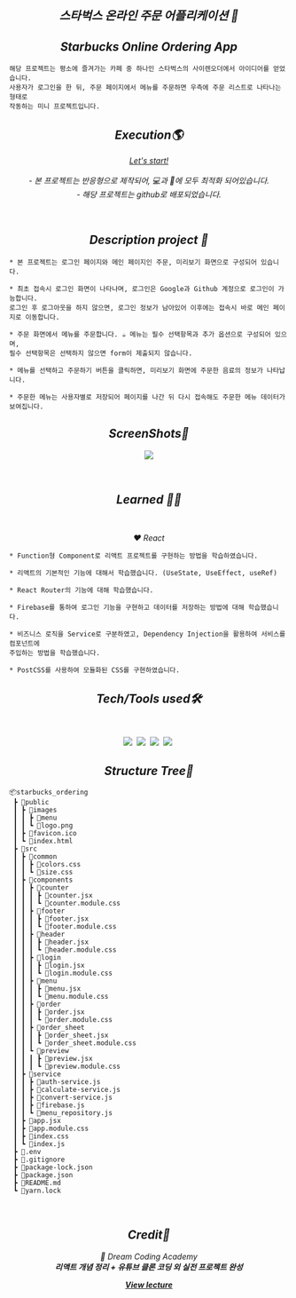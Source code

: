 <h2 align="center"><em>스타벅스 온라인 주문 어플리케이션 📌</em></h2>

<h2 align="center"><em>Starbucks Online Ordering App</em></h2>

```
해당 프로젝트는 평소에 즐겨가는 카페 중 하나인 스타벅스의 사이렌오더에서 아이디어를 얻었습니다.
사용자가 로그인을 한 뒤, 주문 페이지에서 메뉴를 주문하면 우측에 주문 리스트로 나타나는 형태로
작동하는 미니 프로젝트입니다.
```

<h2 align="center"><em>Execution🌎</em></h2>
<p align="center"><em><a href=/> Let's start!</a></em><br/>
<br/><em>
- 본 프로젝트는 반응형으로 제작되어, 💻과 📱에 모두 최적화 되어있습니다.<br>
- 해당 프로젝트는 github로 배포되었습니다.</em></p>
<br/>
<h2 align="center"><em>Description project 📝</em></h2>

```
* 본 프로젝트는 로그인 페이지와 메인 페이지인 주문, 미리보기 화면으로 구성되어 있습니다.

* 최초 접속시 로그인 화면이 나타나며, 로그인은 Google과 Github 계정으로 로그인이 가능합니다.
로그인 후 로그아웃을 하지 않으면, 로그인 정보가 남아있어 이후에는 접속시 바로 메인 페이지로 이동합니다.

* 주문 화면에서 메뉴를 주문합니다. ☕ 메뉴는 필수 선택항목과 추가 옵션으로 구성되어 있으며,
필수 선택항목은 선택하지 않으면 form이 제출되지 않습니다.

* 메뉴를 선택하고 주문하기 버튼을 클릭하면, 미리보기 화면에 주문한 음료의 정보가 나타납니다.

* 주문한 메뉴는 사용자별로 저장되어 페이지를 나간 뒤 다시 접속해도 주문한 메뉴 데이터가 보여집니다.
```

<h2 align="center"><em>ScreenShots📸</em></h2>
<p align="center">
<img src="https://user-images.githubusercontent.com/64456391/169024619-0d960ed2-e8e6-477e-8a4d-15a4840f12b0.jpg">
</p>
<br/>
<h2 align="center"><em>Learned 👩‍🎓</em></h2>
<br/>
<p align="center"><em>❤️ React</em></p>

```
* Function형 Component로 리액트 프로젝트를 구현하는 방법을 학습하였습니다. 

* 리액트의 기본적인 기능에 대해서 학습했습니다. (UseState, UseEffect, useRef)

* React Router의 기능에 대해 학습했습니다.

* Firebase를 통하여 로그인 기능을 구현하고 데이터를 저장하는 방법에 대해 학습했습니다.

* 비즈니스 로직을 Service로 구분하였고, Dependency Injection을 활용하여 서비스를 컴포넌트에
주입하는 방법을 학습했습니다.

* PostCSS를 사용하여 모듈화된 CSS를 구현하였습니다.
```
 
<h2 align="center"><em>Tech/Tools used🛠</em></h2>
<br/>

<p align="center">
  <img src="http://img.shields.io/badge/-HTML5-E34F26?style=for-the-badge&logo=HTML5&logoColor=white"/></a>&nbsp
  <img src="http://img.shields.io/badge/-CSS3-1572B6?style=for-the-badge&logo=CSS3&logoColor=white"/></a>&nbsp
  <img src="https://img.shields.io/badge/-Javascript-F7DF1E?style=for-the-badge&logo=Javascript&logoColor=white"/></a>&nbsp
  <img src="https://img.shields.io/badge/React-61DAFB?style=for-the-badge&logo=React&logoColor=white"/></a>&nbsp
</p>

<h2 align="center"><em>Structure Tree🌳</em></h2>

```
📦starbucks_ordering            
 ┣ 📂public
 ┃ ┣ 📂images
 ┃ ┃ ┣ 📂menu
 ┃ ┃ ┗ 📜logo.png
 ┃ ┣ 📜favicon.ico
 ┃ ┗ 📜index.html
 ┣ 📂src
 ┃ ┣ 📂common
 ┃ ┃ ┣ 📜colors.css
 ┃ ┃ ┗ 📜size.css
 ┃ ┣ 📂components
 ┃ ┃ ┣ 📂counter
 ┃ ┃ ┃ ┣ 📜counter.jsx
 ┃ ┃ ┃ ┗ 📜counter.module.css
 ┃ ┃ ┣ 📂footer
 ┃ ┃ ┃ ┣ 📜footer.jsx
 ┃ ┃ ┃ ┗ 📜footer.module.css
 ┃ ┃ ┣ 📂header
 ┃ ┃ ┃ ┣ 📜header.jsx
 ┃ ┃ ┃ ┗ 📜header.module.css
 ┃ ┃ ┣ 📂login
 ┃ ┃ ┃ ┣ 📜login.jsx
 ┃ ┃ ┃ ┗ 📜login.module.css
 ┃ ┃ ┣ 📂menu
 ┃ ┃ ┃ ┣ 📜menu.jsx
 ┃ ┃ ┃ ┗ 📜menu.module.css
 ┃ ┃ ┣ 📂order
 ┃ ┃ ┃ ┣ 📜order.jsx
 ┃ ┃ ┃ ┗ 📜order.module.css
 ┃ ┃ ┣ 📂order_sheet
 ┃ ┃ ┃ ┣ 📜order_sheet.jsx
 ┃ ┃ ┃ ┗ 📜order_sheet.module.css
 ┃ ┃ ┗ 📂preview
 ┃ ┃ ┃ ┣ 📜preview.jsx
 ┃ ┃ ┃ ┗ 📜preview.module.css
 ┃ ┣ 📂service
 ┃ ┃ ┣ 📜auth-service.js
 ┃ ┃ ┣ 📜calculate-service.js
 ┃ ┃ ┣ 📜convert-service.js
 ┃ ┃ ┣ 📜firebase.js
 ┃ ┃ ┗ 📜menu_repository.js
 ┃ ┣ 📜app.jsx
 ┃ ┣ 📜app.module.css
 ┃ ┣ 📜index.css
 ┃ ┗ 📜index.js
 ┣ 📜.env
 ┣ 📜.gitignore
 ┣ 📜package-lock.json
 ┣ 📜package.json
 ┣ 📜README.md
 ┗ 📜yarn.lock
``` 

<br/>
<h2 align="center"><em>Credit🙏</em></h2>
<p align="center"><em>💜 Dream Coding Academy<br><strong>리액트 개념 정리 + 유튜브 클론 코딩 외 실전 프로젝트 완성</strong></em></p>
<p align="center"><em><strong><a href="https://academy.dream-coding.com/courses/react-basic">View lecture</strong></em></p>
